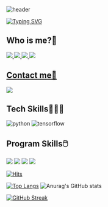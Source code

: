 ![header](https://capsule-render.vercel.app/api?type=waving&color=0A66C2&height=100&section=header&text=capsule%20render&fontSize=0)

[![Typing SVG](https://readme-typing-svg.demolab.com?font=Fira+Code&weight=500&size=30&pause=1000&random=false&width=435&lines=Hi%F0%9F%A4%9A+I'm+hyerim%E2%9C%A8)](https://git.io/typing-svg)

## Who is me?🥰 </br>
<a href="https://www.linkedin.com/in/hanhyerim/"><img src="https://img.shields.io/badge/Linkedin-0A66C2?style=flat-square&logo=Linkedin&logoColor=white"/>
<a href="https://github.com/hyeeee14"><img src="https://img.shields.io/badge/GitHub-181717?style=flat-square&logo=GitHub&logoColor=white"/>
<a href="https://scholar.google.com/citations?user=XyPpek4AAAAJ&hl=ko"><img src="https://img.shields.io/badge/Google Scholar-4285F4?style=flat-square&logo=Google Scholar&logoColor=white"/>
<a href="https://www.instagram.com/tteokhyerim"><img src="https://img.shields.io/badge/Instagram-E4405F?style=flat-square&logo=Instagram&logoColor=white"/>

## Contact me🤳 </br>
<a href="https://hai.seoultech.ac.kr/index.do"><img src="https://img.shields.io/badge/website-000000?style=flat-square&logo=About.me&logoColor=white"/></a>

## Tech Skills👩🏻‍💻 </br>
![python](https://img.shields.io/badge/Python-3776AB?style=flat-square&logo=python&logoColor=white)
![tensorflow](https://img.shields.io/badge/TensorFlow-FF6F00?style=flat-square&logo=tensorflow&logoColor=white)

## Program Skills🖱️</br>
<img src="https://img.shields.io/badge/Adobe InDesign-FF3366?style=flat-square&logo=Adobe InDesign&logoColor=white"/> <img src="https://img.shields.io/badge/Adobe Photoshop-31A8FF?style=flat-square&logo=Adobe Photoshop&logoColor=white"/> <img src="https://img.shields.io/badge/Git-F05032?style=flat-square&logo=git&logoColor=white"/> <img src="https://img.shields.io/badge/Google Colab-F9AB00?style=flat-square&logo=Google Colab&logoColor=white"/>



[![Hits](https://hits.seeyoufarm.com/api/count/incr/badge.svg?url=https%3A%2F%2Fgithub.com%2Fhyeeee14&count_bg=%233D99C8&title_bg=%23555555&icon=retroarch.svg&icon_color=%23E7E7E7&title=hits&edge_flat=false)](https://hits.seeyoufarm.com)



[![Top Langs](https://github-readme-stats.vercel.app/api/top-langs/?username=hyeeee14)](https://github.com/anuraghazra/github-readme-stats)
![Anurag's GitHub stats](https://github-readme-stats.vercel.app/api?username=hyeeee14&hide=contribs,prs&show_icons=true&theme=graywhite)


[![GitHub Streak](https://streak-stats.demolab.com?user=hyeeee14&theme=transparent)](https://git.io/streak-stats)





<!--
<img src="https://img.shields.io/badge/Python-3776AB?style=flat-square&logo=Python&logoColor=white"/>

**hyeeee14/hyeeee14** is a ✨ _special_ ✨ repository because its `README.md` (this file) appears on your GitHub profile.

Here are some ideas to get you started:

- 🔭 I’m currently working on ...
- 🌱 I’m currently learning ...
- 👯 I’m looking to collaborate on ...
- 🤔 I’m looking for help with ...
- 💬 Ask me about ...
- 📫 How to reach me: ...
- 😄 Pronouns: ...
- ⚡ Fun fact: ...
-->

